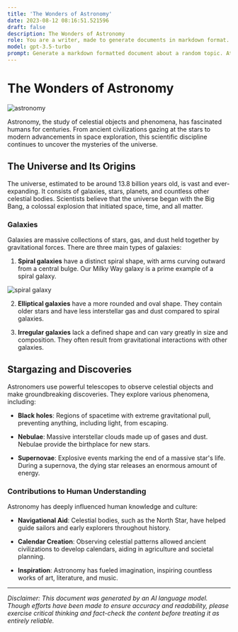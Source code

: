 ```yaml
---
title: 'The Wonders of Astronomy'
date: 2023-08-12 08:16:51.521596
draft: false
description: The Wonders of Astronomy
role: You are a writer, made to generate documents in markdown format. It is very important that all of the documents you generate are in valid markdown format.
model: gpt-3.5-turbo
prompt: Generate a markdown formatted document about a random topic. At the bottom, include a disclaimer explaining that the document was generated by you. The first line of the document should be the title. Make sure that the entire document is in proper markdown format, using a mix of various tags to make the document visually appealing.
---
```


# The Wonders of Astronomy

![astronomy](https://i.imgur.com/cSJQ1b8.jpg)

Astronomy, the study of celestial objects and phenomena, has fascinated humans for centuries. From ancient civilizations gazing at the stars to modern advancements in space exploration, this scientific discipline continues to uncover the mysteries of the universe.

## The Universe and Its Origins

The universe, estimated to be around 13.8 billion years old, is vast and ever-expanding. It consists of galaxies, stars, planets, and countless other celestial bodies. Scientists believe that the universe began with the Big Bang, a colossal explosion that initiated space, time, and all matter.

### Galaxies

Galaxies are massive collections of stars, gas, and dust held together by gravitational forces. There are three main types of galaxies:

1. **Spiral galaxies** have a distinct spiral shape, with arms curving outward from a central bulge. Our Milky Way galaxy is a prime example of a spiral galaxy.

![spiral galaxy](https://i.imgur.com/RqYgovf.jpg)

2. **Elliptical galaxies** have a more rounded and oval shape. They contain older stars and have less interstellar gas and dust compared to spiral galaxies.

3. **Irregular galaxies** lack a defined shape and can vary greatly in size and composition. They often result from gravitational interactions with other galaxies.

## Stargazing and Discoveries

Astronomers use powerful telescopes to observe celestial objects and make groundbreaking discoveries. They explore various phenomena, including:

- **Black holes**: Regions of spacetime with extreme gravitational pull, preventing anything, including light, from escaping.

- **Nebulae**: Massive interstellar clouds made up of gases and dust. Nebulae provide the birthplace for new stars.

- **Supernovae**: Explosive events marking the end of a massive star's life. During a supernova, the dying star releases an enormous amount of energy.

### Contributions to Human Understanding

Astronomy has deeply influenced human knowledge and culture:

- **Navigational Aid**: Celestial bodies, such as the North Star, have helped guide sailors and early explorers throughout history.

- **Calendar Creation**: Observing celestial patterns allowed ancient civilizations to develop calendars, aiding in agriculture and societal planning.

- **Inspiration**: Astronomy has fueled imagination, inspiring countless works of art, literature, and music.

---

*Disclaimer: This document was generated by an AI language model. Though efforts have been made to ensure accuracy and readability, please exercise critical thinking and fact-check the content before treating it as entirely reliable.*